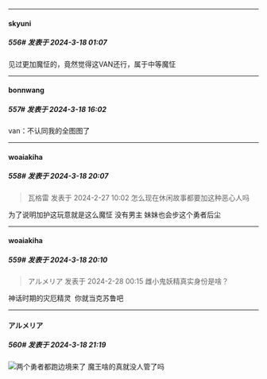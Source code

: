 ﻿
*****

####  skyuni  
##### 556#       发表于 2024-3-18 01:07

见过更加魔怔的，竟然觉得这VAN还行，属于中等魔怔


*****

####  bonnwang  
##### 557#       发表于 2024-3-18 16:02

van：不认同我的全图图了


*****

####  woaiakiha  
##### 558#       发表于 2024-3-18 20:07

<blockquote>瓦格雷 发表于 2024-2-27 10:02
怎么现在休闲故事都要加这种恶心人吗</blockquote>
为了说明加护这玩意就是这么魔怔 没有男主 妹妹也会步这个勇者后尘

*****

####  woaiakiha  
##### 559#       发表于 2024-3-18 20:10

<blockquote>アルメリア 发表于 2024-2-28 00:15
雌小鬼妖精真实身份是啥？</blockquote>
神话时期的灾厄精灵  你就当克苏鲁吧


*****

####  アルメリア  
##### 560#       发表于 2024-3-18 21:19

<img src="https://static.saraba1st.com/image/smiley/face2017/037.png" referrerpolicy="no-referrer">两个勇者都跑边境来了 魔王啥的真就没人管了吗

